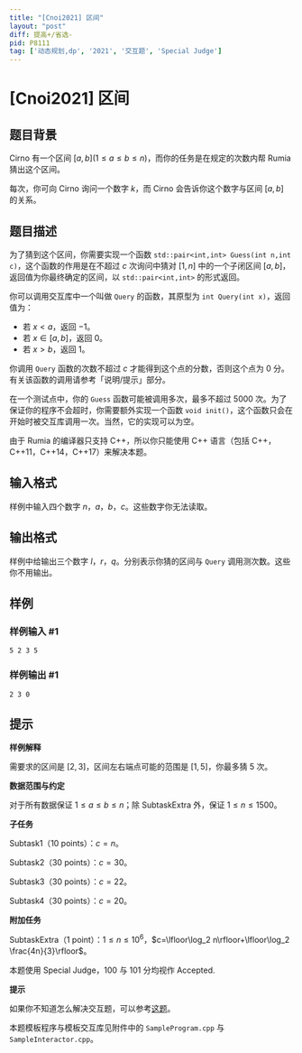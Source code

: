 ```yaml
---
title: "[Cnoi2021] 区间"
layout: "post"
diff: 提高+/省选-
pid: P8111
tag: ['动态规划,dp', '2021', '交互题', 'Special Judge']
---
```

# [Cnoi2021] 区间
## 题目背景

Cirno 有一个区间 $[a,b](1\le a \le b \le n)$，而你的任务是在规定的次数内帮 Rumia 猜出这个区间。

每次，你可向 Cirno 询问一个数字 $k$，而 Cirno 会告诉你这个数字与区间 $[a,b]$ 的关系。
## 题目描述

为了猜到这个区间，你需要实现一个函数 `std::pair<int,int> Guess(int n,int c)`，这个函数的作用是在不超过 $c$ 次询问中猜对 $[1,n]$ 中的一个子闭区间 $[a,b]$，返回值为你最终确定的区间，以 `std::pair<int,int>` 的形式返回。

你可以调用交互库中一个叫做 `Query` 的函数，其原型为 `int Query(int x)`，返回值为：

 - 若 $x < a$，返回 $-1$。
 - 若 $x \in [a,b]$，返回 $0$。
 - 若 $x > b$，返回 $1$。

你调用 `Query` 函数的次数不超过 $c$ 才能得到这个点的分数，否则这个点为 $0$ 分。有关该函数的调用请参考「说明/提示」部分。

在一个测试点中，你的 `Guess` 函数可能被调用多次，最多不超过 $5000$ 次。为了保证你的程序不会超时，你需要额外实现一个函数 `void init()`，这个函数只会在开始时被交互库调用一次。当然，它的实现可以为空。

由于 Rumia 的编译器只支持 C++，所以你只能使用 C++ 语言（包括 C++，C++11，C++14，C++17）来解决本题。
## 输入格式

样例中输入四个数字 $n$，$a$，$b$，$c$。这些数字你无法读取。
## 输出格式

样例中给输出三个数字 $l$，$r$，$q$。分别表示你猜的区间与 `Query` 调用测次数。这些你不用输出。
## 样例

### 样例输入 #1
```
5 2 3 5
```
### 样例输出 #1
```
2 3 0
```
## 提示

**样例解释**

需要求的区间是 $[2,3]$，区间左右端点可能的范围是 $[1,5]$，你最多猜 $5$ 次。

**数据范围与约定**

对于所有数据保证 $1 \le a \le b \le n$；除 SubtaskExtra 外，保证 $1\le n\le1500$。

**子任务**

Subtask1（$10$ points）：$c=n$。

Subtask2（$30$ points）：$c=30$。

Subtask3（$30$ points）：$c=22$。

Subtask4（$30$ points）：$c=20$。

**附加任务**

SubtaskExtra（$1$ point）：$1\le n\le 10^6$，$c=\lfloor\log_2 n\rfloor+\lfloor\log_2 \frac{4n}{3}\rfloor$。

本题使用 Special Judge，$100$ 与 $101$ 分均视作 Accepted.

**提示**

如果你不知道怎么解决交互题，可以参考[这题](https://www.luogu.com.cn/problem/P1947)。

本题模板程序与模板交互库见附件中的 `SampleProgram.cpp` 与 `SampleInteractor.cpp`。
